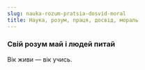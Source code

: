 ```yaml
---
slug: nauka-rozum-pratsia-dosvid-moral
title: Наука, розум, праця, досвід, мораль
---
```

### Свій розум май і людей питай

Вік живи — вік учись.
